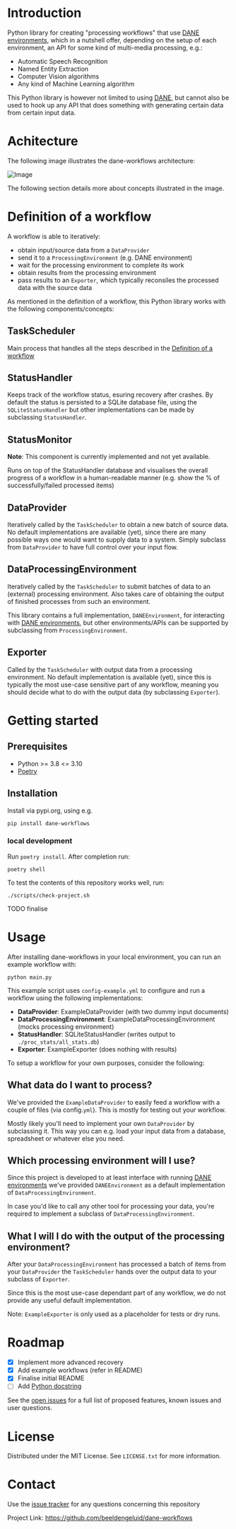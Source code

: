 # Introduction

Python library for creating "processing workflows" that use [DANE environments](https://github.com/beeldengeluid/dane-environments), which in a nutshell offer, depending on the setup of each environment, an API for some kind of multi-media processing, e.g.:

* Automatic Speech Recognition
* Named Entity Extraction
* Computer Vision algorithms
* Any kind of Machine Learning algorithm

This Python library is however not limited to using [DANE](https://github.com/CLARIAH/DANE), but cannot also be used to hook up any API that does something with generating certain data from certain input data.

# Achitecture

The following image illustrates the dane-workflows architecture:

![Image](architecture.png)

The following section details more about concepts illustrated in the image.

# Definition of a workflow

A workflow is able to iteratively:
- obtain input/source data from a `DataProvider`
- send it to a `ProcessingEnvironment` (e.g. DANE environment)
- wait for the processing environment to complete its work
- obtain results from the processing environment
- pass results to an `Exporter`, which typically reconsiles the processed data with the source data     

As mentioned in the definition of a workflow, this Python library works with the following components/concepts:

## TaskScheduler

Main process that handles all the steps described in the [Definition of a workflow]()

## StatusHandler

Keeps track of the workflow status, esuring recovery after crashes. By default the status is persisted to a SQLite database file, using the `SQLiteStatusHandler` but other implementations can be made by subclassing `StatusHandler`. 

## StatusMonitor

**Note**: This component is currently implemented and not yet available. 

Runs on top of the StatusHandler database and visualises the overall progress of a workflow in a human-readable manner (e.g. show the % of successfully/failed processed items)

## DataProvider

Iteratively called by the `TaskScheduler` to obtain a new batch of source data. No default implementations are available (yet), since there are many possible ways one would want to supply data to a system. Simply subclass from `DataProvider` to have full control over your input flow.

## DataProcessingEnvironment

Iteratively called by the `TaskScheduler` to submit batches of data to an (external) processing environment. Also takes care of obtaining the output of finished processes from such an environment.

This library contains a full implementation, `DANEEnvironment`, for interacting with [DANE environments](https://github.com/beeldengeluid/dane-environments), but other environments/APIs can be supported by subclassing from `ProcessingEnvironment`.

## Exporter

Called by the `TaskScheduler` with output data from a processing environment. No default implementation is available (yet), since this is typically the most use-case sensitive part of any workflow, meaning you should decide what to do with the output data (by subclassing `Exporter`).

# Getting started

## Prerequisites

* Python >= 3.8 <= 3.10
* [Poetry](https://python-poetry.org/)

## Installation

Install via pypi.org, using e.g.

```
pip install dane-workflows
```

### local development

Run `poetry install`. After completion run:

```
poetry shell
```

To test the contents of this repository works well, run:

```
./scripts/check-project.sh
```

TODO finalise

# Usage

After installing dane-workflows in your local environment, you can run an example workflow with:

```
python main.py
```

This example script uses `config-example.yml` to configure and run a workflow using the following implementations:

- **DataProvider**: ExampleDataProvider (with two dummy input documents)
- **DataProcessingEnvironment**: ExampleDataProcessingEnvironment (mocks processing environment)
- **StatusHandler**: SQLiteStatusHandler (writes output to `./proc_stats/all_stats.db`)
- **Exporter**: ExampleExporter (does nothing with results)

To setup a workflow for your own purposes, consider the following:

## What data do I want to process?

We've provided the `ExampleDataProvider` to easily feed a workflow with a couple of files (via config.`yml`). This is mostly for testing out your workflow.

Mostly likely you'll need to implement your own `DataProvider` by subclassing it. This way you can e.g. load your input data from a database, spreadsheet or whatever else you need.

## Which processing environment will I use?

Since this project is developed to at least interface with running [DANE environments](https://github.com/beeldengeluid/dane-environments) we've provided `DANEEnvironment` as a default implementation of `DataProcessingEnvironment`.

In case you'd like to call any other tool for processing your data, you're required to implement a subclass of `DataProcessingEnvironment`.

## What I will I do with the output of the processing environment?

After your `DataProcessingEnvironment` has processed a batch of items from your `DataProvider` the `TaskScheduler` hands over the output data to your subclass of `Exporter`. 

Since this is the most use-case dependant part of any workflow, we do not provide any useful default implementation. 

Note: `ExampleExporter` is only used as a placeholder for tests or dry runs.

# Roadmap

- [x] Implement more advanced recovery
- [x] Add example workflows (refer in README)
- [x] Finalise initial README
- [ ] Add [Python docstring](https://www.askpython.com/python/python-docstring)

See the [open issues](https://github.com/beeldengeluid/dane-workflows/issues) for a full list of proposed features, known issues and user questions.


# License
Distributed under the MIT License. See `LICENSE.txt` for more information.


# Contact
Use the [issue tracker](https://github.com/beeldengeluid/dane-workflows/issues) for any questions concerning this repository

Project Link: https://github.com/beeldengeluid/dane-workflows

